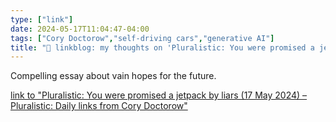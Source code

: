 ```yaml
---
type: ["link"]
date: 2024-05-17T11:04:47-04:00
tags: ["Cory Doctorow","self-driving cars","generative AI"]
title: "🔗 linkblog: my thoughts on 'Pluralistic: You were promised a jetpack by liars (17 May 2024) – Pluralistic: Daily links from Cory Doctorow'"
---
```

Compelling essay about vain hopes for the future.

[link to "Pluralistic: You were promised a jetpack by liars (17 May 2024) – Pluralistic: Daily links from Cory Doctorow"](https://pluralistic.net/2024/05/17/fake-it-until-you-dont-make-it/)
